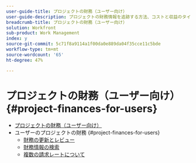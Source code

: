 ```yaml
---
user-guide-title: プロジェクトの財務（ユーザー向け）
user-guide-description: プロジェクトの財務情報を追跡する方法、コストと収益のタイプを設定する方法、請求率を上書きする方法を説明します。 このチュートリアルは、プロジェクトに関連する財務データを追跡するユーザーを対象としています。
breadcrumb-title: プロジェクトの財務（ユーザー向け）
solution: Workfront
sub-product: Work Management
index: y
source-git-commit: 5c71f8a9114a1f00da0e889da04f35cce11c5bde
workflow-type: tm+mt
source-wordcount: '65'
ht-degree: 47%

---
```




# プロジェクトの財務（ユーザー向け） {#project-finances-for-users}

+ [プロジェクトの財務（ユーザー向け）](overview.md)
+ ユーザーのプロジェクトの財務 {#project-finances-for-users}
   + [財務の更新とレビュー](update-and-review-finances.md)
   + [財務情報の検索](find-financial-information.md)
   + [複数の請求レートについて](multiple-billing-rates.md)

